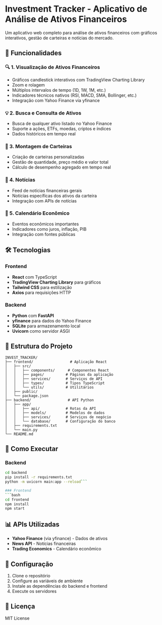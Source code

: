 # Investment Tracker - Aplicativo de Análise de Ativos Financeiros

Um aplicativo web completo para análise de ativos financeiros com gráficos interativos, gestão de carteiras e notícias do mercado.

## 🚀 Funcionalidades

### 🔍 1. Visualização de Ativos Financeiros
- Gráficos candlestick interativos com TradingView Charting Library
- Zoom e rolagem
- Múltiplos intervalos de tempo (1D, 1W, 1M, etc.)
- Indicadores técnicos nativos (RSI, MACD, SMA, Bollinger, etc.)
- Integração com Yahoo Finance via yfinance

### 💡 2. Busca e Consulta de Ativos
- Busca de qualquer ativo listado no Yahoo Finance
- Suporte a ações, ETFs, moedas, criptos e índices
- Dados históricos em tempo real

### 💼 3. Montagem de Carteiras
- Criação de carteiras personalizadas
- Gestão de quantidade, preço médio e valor total
- Cálculo de desempenho agregado em tempo real

### 📰 4. Notícias
- Feed de notícias financeiras gerais
- Notícias específicas dos ativos da carteira
- Integração com APIs de notícias

### 📅 5. Calendário Econômico
- Eventos econômicos importantes
- Indicadores como juros, inflação, PIB
- Integração com fontes públicas

## 🛠️ Tecnologias

### Frontend
- **React** com TypeScript
- **TradingView Charting Library** para gráficos
- **Tailwind CSS** para estilização
- **Axios** para requisições HTTP

### Backend
- **Python** com **FastAPI**
- **yfinance** para dados do Yahoo Finance
- **SQLite** para armazenamento local
- **Uvicorn** como servidor ASGI

## 📁 Estrutura do Projeto

```
INVEST_TRACKER/
├── frontend/                 # Aplicação React
│   ├── src/
│   │   ├── components/      # Componentes React
│   │   ├── pages/          # Páginas da aplicação
│   │   ├── services/       # Serviços de API
│   │   ├── types/          # Tipos TypeScript
│   │   └── utils/          # Utilitários
│   ├── public/
│   └── package.json
├── backend/                 # API Python
│   ├── app/
│   │   ├── api/            # Rotas da API
│   │   ├── models/         # Modelos de dados
│   │   ├── services/       # Serviços de negócio
│   │   └── database/       # Configuração do banco
│   ├── requirements.txt
│   └── main.py
└── README.md
```

## 🚀 Como Executar

### Backend
```bash
cd backend
pip install -r requirements.txt
python -m uvicorn main:app --reload```

### Frontend
```bash
cd frontend
npm install
npm start
```

## 📊 APIs Utilizadas

- **Yahoo Finance** (via yfinance) - Dados de ativos
- **News API** - Notícias financeiras
- **Trading Economics** - Calendário econômico

## 🔧 Configuração

1. Clone o repositório
2. Configure as variáveis de ambiente
3. Instale as dependências do backend e frontend
4. Execute os servidores

## 📝 Licença

MIT License